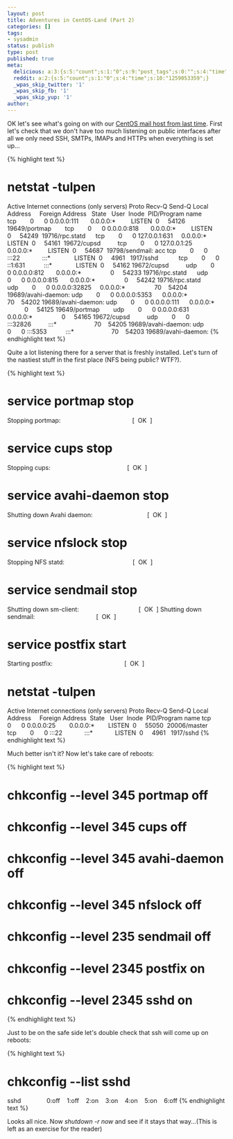 ```yaml
---
layout: post
title: Adventures in CentOS-Land (Part 2)
categories: []
tags:
- sysadmin
status: publish
type: post
published: true
meta:
  delicious: a:3:{s:5:"count";s:1:"0";s:9:"post_tags";s:0:"";s:4:"time";s:10:"1259053359";}
  reddit: a:2:{s:5:"count";s:1:"0";s:4:"time";s:10:"1259053359";}
  _wpas_skip_twitter: '1'
  _wpas_skip_fb: '1'
  _wpas_skip_yup: '1'
author: 
---
```

<p>OK let's see what's going on with our <a href="http://serverhorror.wordpress.com/2009/07/19/adventures-in-centos-land-part-1/">CentOS mail host from last time</a>. First let's check that we don't have too much listening on public interfaces after all we only need SSH, SMTPs, IMAPs and HTTPs when everything is set up...

{% highlight text %}
# netstat -tulpen
Active Internet connections (only servers)
Proto Recv-Q Send-Q Local Address     Foreign Address   State   User  Inode  PID/Program name   
tcp        0      0 0.0.0.0:111       0.0.0.0:*         LISTEN  0     54126  19649/portmap       
tcp        0      0 0.0.0.0:818       0.0.0.0:*         LISTEN  0     54249  19716/rpc.statd     
tcp        0      0 127.0.0.1:631     0.0.0.0:*         LISTEN  0     54161  19672/cupsd         
tcp        0      0 127.0.0.1:25      0.0.0.0:*         LISTEN  0     54687  19798/sendmail: acc
tcp        0      0 :::22             :::*              LISTEN  0     4961   1917/sshd           
tcp        0      0 ::1:631           :::*              LISTEN  0     54162  19672/cupsd         
udp        0      0 0.0.0.0:812       0.0.0.0:*                 0     54233  19716/rpc.statd     
udp        0      0 0.0.0.0:815       0.0.0.0:*                 0     54242  19716/rpc.statd     
udp        0      0 0.0.0.0:32825     0.0.0.0:*                 70    54204  19689/avahi-daemon:
udp        0      0 0.0.0.0:5353      0.0.0.0:*                 70    54202  19689/avahi-daemon:
udp        0      0 0.0.0.0:111       0.0.0.0:*                 0     54125  19649/portmap       
udp        0      0 0.0.0.0:631       0.0.0.0:*                 0     54165  19672/cupsd         
udp        0      0 :::32826          :::*                      70    54205  19689/avahi-daemon:
udp        0      0 :::5353           :::*                      70    54203  19689/avahi-daemon:
{% endhighlight text %}

Quite a lot listening there for a server that is freshly installed. Let's turn of the nastiest stuff in the first place (NFS being public? WTF?).

{% highlight text %}
# service portmap stop
Stopping portmap:                                          [  OK  ]
# service cups stop
Stopping cups:                                             [  OK  ]
# service avahi-daemon stop
Shutting down Avahi daemon:                                [  OK  ]
# service nfslock stop
Stopping NFS statd:                                        [  OK  ]
# service sendmail stop
Shutting down sm-client:                                   [  OK  ]
Shutting down sendmail:                                    [  OK  ]
# service postfix start
Starting postfix:                                          [  OK  ]
# netstat -tulpen
Active Internet connections (only servers)
Proto Recv-Q Send-Q Local Address     Foreign Address  State   User  Inode  PID/Program name
tcp        0      0 0.0.0.0:25        0.0.0.0:*        LISTEN  0     55050  20006/master
tcp        0      0 :::22             :::*             LISTEN  0     4961   1917/sshd
{% endhighlight text %}

Much better isn't it? Now let's take care of reboots:

{% highlight text %}
# chkconfig --level 345 portmap off
# chkconfig --level 345 cups off
# chkconfig --level 345 avahi-daemon off
# chkconfig --level 345 nfslock off
# chkconfig --level 235 sendmail off
# chkconfig --level 2345 postfix on
# chkconfig --level 2345 sshd on
{% endhighlight text %}

Just to be on the safe side let's double check that ssh will come up on reboots:

{% highlight text %}
# chkconfig --list sshd
sshd               0:off    1:off    2:on    3:on    4:on    5:on    6:off
{% endhighlight text %}

Looks all nice. Now <em>shutdown -r now</em> and see if it stays that way...(This is left as an exercise for the reader)</p>

